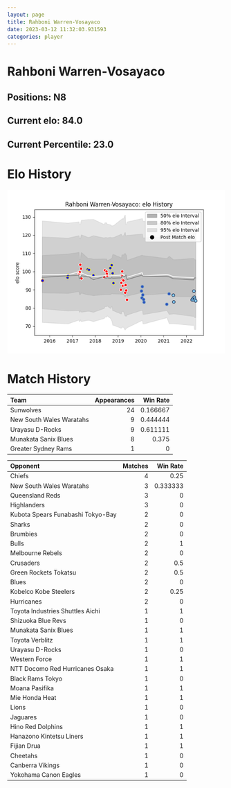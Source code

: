 ```yaml
---  
layout: page  
title: Rahboni Warren-Vosayaco  
date: 2023-03-12 11:32:03.931593  
categories: player  
---
```

# Rahboni Warren-Vosayaco

## Positions: N8

## Current elo: 84.0

## Current Percentile: 23.0

# Elo History


![elo history](history_RahboniWarren-Vosayaco.png)
# Match History


| Team                     |   Appearances |   Win Rate |
|:-------------------------|--------------:|-----------:|
| Sunwolves                |            24 |   0.166667 |
| New South Wales Waratahs |             9 |   0.444444 |
| Urayasu D-Rocks          |             9 |   0.611111 |
| Munakata Sanix Blues     |             8 |   0.375    |
| Greater Sydney Rams      |             1 |   0        |

| Opponent                          |   Matches |   Win Rate |
|:----------------------------------|----------:|-----------:|
| Chiefs                            |         4 |   0.25     |
| New South Wales Waratahs          |         3 |   0.333333 |
| Queensland Reds                   |         3 |   0        |
| Highlanders                       |         3 |   0        |
| Kubota Spears Funabashi Tokyo-Bay |         2 |   0        |
| Sharks                            |         2 |   0        |
| Brumbies                          |         2 |   0        |
| Bulls                             |         2 |   1        |
| Melbourne Rebels                  |         2 |   0        |
| Crusaders                         |         2 |   0.5      |
| Green Rockets Tokatsu             |         2 |   0.5      |
| Blues                             |         2 |   0        |
| Kobelco Kobe Steelers             |         2 |   0.25     |
| Hurricanes                        |         2 |   0        |
| Toyota Industries Shuttles Aichi  |         1 |   1        |
| Shizuoka Blue Revs                |         1 |   0        |
| Munakata Sanix Blues              |         1 |   1        |
| Toyota Verblitz                   |         1 |   1        |
| Urayasu D-Rocks                   |         1 |   0        |
| Western Force                     |         1 |   1        |
| NTT Docomo Red Hurricanes Osaka   |         1 |   1        |
| Black Rams Tokyo                  |         1 |   0        |
| Moana Pasifika                    |         1 |   1        |
| Mie Honda Heat                    |         1 |   1        |
| Lions                             |         1 |   0        |
| Jaguares                          |         1 |   0        |
| Hino Red Dolphins                 |         1 |   1        |
| Hanazono Kintetsu Liners          |         1 |   1        |
| Fijian Drua                       |         1 |   1        |
| Cheetahs                          |         1 |   0        |
| Canberra Vikings                  |         1 |   0        |
| Yokohama Canon Eagles             |         1 |   0        |